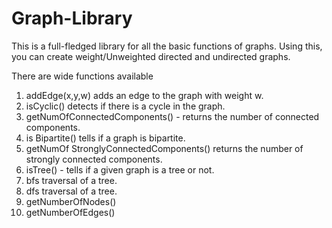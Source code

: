 # Graph-Library

This is a full-fledged library for all the basic functions of graphs. Using this, you can create weight/Unweighted directed and undirected graphs.

There are wide functions available
1) addEdge(x,y,w) adds an edge to the graph with weight w. 
2) isCyclic() detects if there is a cycle in the graph.
3) getNumOfConnectedComponents() - returns the number of connected components. 
4) is Bipartite() tells if a graph is bipartite.
5) getNumOf StronglyConnectedComponents() returns the number of strongly connected components.
6) isTree() - tells if a given graph is a tree or not.
7) bfs traversal of a tree. 
8) dfs traversal of a tree.
9) getNumberOfNodes()
10) getNumberOfEdges()
